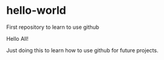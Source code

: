# hello-world
First repository to learn to use github


Hello All!

Just doing this to learn how to use github for future projects.
